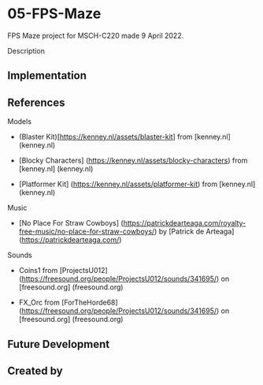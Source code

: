 # 05-FPS-Maze
FPS Maze project for MSCH-C220 made 9 April 2022.

Description

## Implementation

## References

Models

* (Blaster Kit)[https://kenney.nl/assets/blaster-kit] from [kenney.nl] (kenney.nl)

* [Blocky Characters] (https://kenney.nl/assets/blocky-characters) from [kenney.nl] (kenney.nl)

* [Platformer Kit] (https://kenney.nl/assets/platformer-kit) from [kenney.nl] (kenney.nl)

Music

* [No Place For Straw Cowboys] (https://patrickdearteaga.com/royalty-free-music/no-place-for-straw-cowboys/) by [Patrick de Arteaga] (https://patrickdearteaga.com/)

Sounds

* Coins1 from [ProjectsU012] (https://freesound.org/people/ProjectsU012/sounds/341695/) on [freesound.org] (freesound.org)

* FX_Orc from [ForTheHorde68] (https://freesound.org/people/ProjectsU012/sounds/341695/) on [freesound.org] (freesound.org)

## Future Development

## Created by
